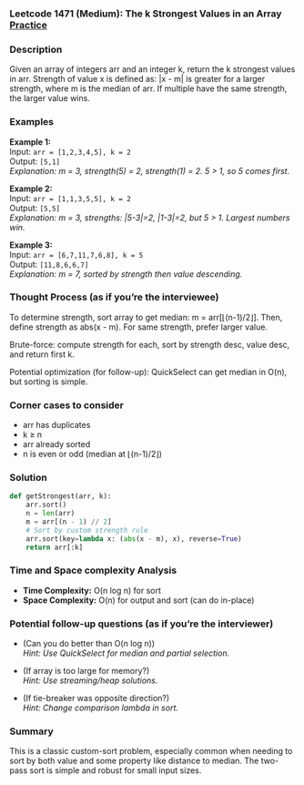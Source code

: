 ### Leetcode 1471 (Medium): The k Strongest Values in an Array [Practice](https://leetcode.com/problems/the-k-strongest-values-in-an-array)

### Description  
Given an array of integers arr and an integer k, return the k strongest values in arr. Strength of value x is defined as: |x - m| is greater for a larger strength, where m is the median of arr. If multiple have the same strength, the larger value wins.

### Examples  
**Example 1:**  
Input: `arr = [1,2,3,4,5], k = 2`  
Output: `[5,1]`  
*Explanation: m = 3, strength(5) = 2, strength(1) = 2. 5 > 1, so 5 comes first.*

**Example 2:**  
Input: `arr = [1,1,3,5,5], k = 2`  
Output: `[5,5]`  
*Explanation: m = 3, strengths: |5-3|=2, |1-3|=2, but 5 > 1. Largest numbers win.*

**Example 3:**  
Input: `arr = [6,7,11,7,6,8], k = 5`  
Output: `[11,8,6,6,7]`  
*Explanation: m = 7, sorted by strength then value descending.*

### Thought Process (as if you’re the interviewee)  
To determine strength, sort array to get median: m = arr[⌊(n-1)/2⌋]. Then, define strength as abs(x - m). For same strength, prefer larger value.

Brute-force: compute strength for each, sort by strength desc, value desc, and return first k.

Potential optimization (for follow-up): QuickSelect can get median in O(n), but sorting is simple.

### Corner cases to consider  
- arr has duplicates
- k ≥ n
- arr already sorted
- n is even or odd (median at ⌊(n-1)/2⌋)

### Solution

```python
def getStrongest(arr, k):
    arr.sort()
    n = len(arr)
    m = arr[(n - 1) // 2]
    # Sort by custom strength rule
    arr.sort(key=lambda x: (abs(x - m), x), reverse=True)
    return arr[:k]
```

### Time and Space complexity Analysis  

- **Time Complexity:** O(n log n) for sort
- **Space Complexity:** O(n) for output and sort (can do in-place)

### Potential follow-up questions (as if you’re the interviewer)  

- (Can you do better than O(n log n))  
  *Hint: Use QuickSelect for median and partial selection.*

- (If array is too large for memory?)  
  *Hint: Use streaming/heap solutions.*

- (If tie-breaker was opposite direction?)  
  *Hint: Change comparison lambda in sort.*

### Summary
This is a classic custom-sort problem, especially common when needing to sort by both value and some property like distance to median. The two-pass sort is simple and robust for small input sizes.